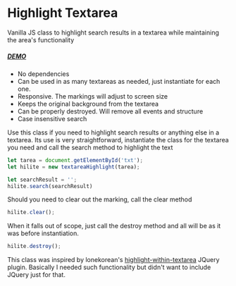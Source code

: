 # Highlight Textarea

Vanilla JS class to highlight search results in a textarea while maintaining the area's functionality

##### [DEMO](https://wstaeblein.github.io/highlightTextarea/)

- No dependencies
- Can be used in as many textareas as needed, just instantiate for each one.
- Responsive. The markings will adjust to screen size
- Keeps the original background from the textarea
- Can be properly destroyed. Will remove all events and structure
- Case insensitive search


Use this class if you need to highlight search results or anything else in a textarea. Its use is very straightforward, instantiate the class for the textarea you need and call the search method to highlight the text

```javascript
let tarea = document.getElementById('txt');
let hilite = new textareaHighlight(tarea);

let searchResult = '';
hilite.search(searchResult)
```

Should you need to clear out the marking, call the clear method

```javascript
hilite.clear();
```

When it falls out of scope, just call the destroy method and all will be as it was before instantiation.

```javascript
hilite.destroy();
```


This class was inspired by lonekorean's [highlight-within-textarea](https://github.com/lonekorean/highlight-within-textarea) JQuery plugin. Basically I needed such functionality but didn't want to include JQuery just for that. 